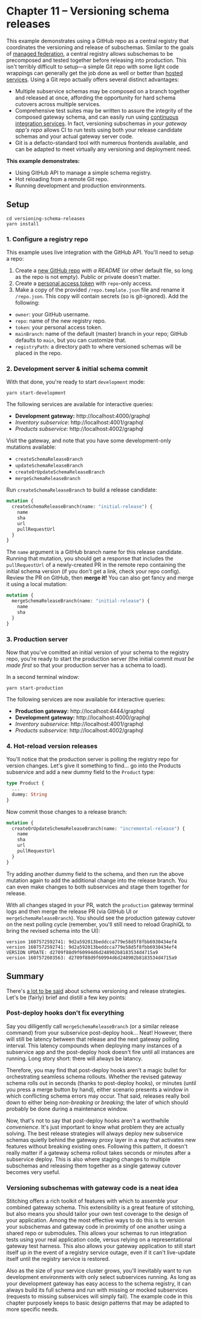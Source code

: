 # Chapter 11 – Versioning schema releases

This example demonstrates using a GitHub repo as a central registry that coordinates the versioning and release of subschemas. Similar to the goals of [managed federation](https://www.apollographql.com/docs/federation/managed-federation/overview/), a central registry allows subschemas to be precomposed and tested together before releasing into production. This isn't terribly difficult to setup&mdash;a simple Git repo with some light code wrappings can generally get the job done as well or better than [hosted services](https://www.apollographql.com/docs/studio/getting-started/#1-create-your-account). Using a Git repo actually offers several distinct advantages:

- Multiple subservice schemas may be composed on a branch together and released at once, affording the opportunity for hard schema cutovers across multiple services.
- Comprehensive test suites may be written to assure the integrity of the composed gateway schema, and can easily run using [continuous integration services](https://docs.github.com/en/free-pro-team@latest/actions). In fact, versioning subschemas _in your gateway app's repo_ allows CI to run tests using both your release candidate schemas and your actual gateway server code.
- Git is a defacto-standard tool with numerous frontends available, and can be adapted to meet virtually any versioning and deployment need.

**This example demonstrates:**

- Using GitHub API to manage a simple schema registry.
- Hot reloading from a remote Git repo.
- Running development and production environments.

## Setup

```shell
cd versioning-schema-releases
yarn install
```

### 1. Configure a registry repo

This example uses live integration with the GitHub API. You'll need to setup a repo:

1. Create a [new GitHub repo](https://github.com/new) _with a README_ (or other default file, so long as the repo is not empty). Public or private doesn't matter.
2. Create a [personal access token](https://docs.github.com/en/free-pro-team@latest/github/authenticating-to-github/creating-a-personal-access-token) with `repo`-only access.
3. Make a copy of the provided `/repo.template.json` file and rename it `/repo.json`. This copy will contain secrets (so is git-ignored). Add the following:
  - `owner`: your GitHub username.
  - `repo`: name of the new registry repo.
  - `token`: your personal access token.
  - `mainBranch`: name of the default (master) branch in your repo; GitHub defaults to `main`, but you can customize that.
  - `registryPath`: a directory path to where versioned schemas will be placed in the repo.

### 2. Development server &amp; initial schema commit

With that done, you're ready to start `development` mode:

```shell
yarn start-development
```

The following services are available for interactive queries:

- **Development gateway:** http://localhost:4000/graphql
- _Inventory subservice_: http://localhost:4001/graphql
- _Products subservice_: http://localhost:4002/graphql

Visit the gateway, and note that you have some development-only mutations available:

- `createSchemaReleaseBranch`
- `updateSchemaReleaseBranch`
- `createOrUpdateSchemaReleaseBranch`
- `mergeSchemaReleaseBranch`

Run `createSchemaReleaseBranch` to build a release candidate:

```graphql
mutation {
  createSchemaReleaseBranch(name: "initial-release") {
    name
    sha
    url
    pullRequestUrl
  }
}
```

The `name` argument is a GitHub branch name for this release candidate. Running that mutation, you should get a response that includes the `pullRequestUrl` of a newly-created PR in the remote repo containing the initial schema version (if you don't get a link, check your repo config). Review the PR on GitHub, then **merge it!** You can also get fancy and merge it using a local mutation:

```graphql
mutation {
  mergeSchemaReleaseBranch(name: "initial-release") {
    name
    sha
  }
}
```

### 3. Production server

Now that you've comitted an initial version of your schema to the registry repo, you're ready to start the production server (the initial commit _must be made first_ so that your production server has a schema to load).

In a second terminal window:

```shell
yarn start-production
```

The following services are now available for interactive queries:

- **Production gateway:** http://localhost:4444/graphql
- **Development gateway:** http://localhost:4000/graphql
- _Inventory subservice_: http://localhost:4001/graphql
- _Products subservice_: http://localhost:4002/graphql

### 4. Hot-reload version releases

You'll notice that the production server is polling the registry repo for version changes. Let's give it something to find... go into the Products subservice and add a new dummy field to the `Product` type:

```graphql
type Product {
  ...
  dummy: String
}
```

Now commit those changes to a release branch:

```graphql
mutation {
  createOrUpdateSchemaReleaseBranch(name: "incremental-release") {
    name
    sha
    url
    pullRequestUrl
  }
}
```

Try adding another dummy field to the schema, and then run the above mutation again to add the additional change into the release branch. You can even make changes to both subservices and stage them together for release.

With all changes staged in your PR, watch the `production` gateway terminal logs and then merge the release PR (via GitHub UI or `mergeSchemaReleaseBranch`). You should see the production gateway cutover on the next polling cycle (remember, you'll still need to reload GraphiQL to bring the revised schema into the UI):

```shell
version 1607572592741: 9d2a592013beddcca779e58d5f8fbb6930434ef4
version 1607572592741: 9d2a592013beddcca779e58d5f8fbb6930434ef4
VERSION UPDATE: d2709f88d9f60994d6d248902b8183534d4715a9
version 1607572603563: d2709f88d9f60994d6d248902b8183534d4715a9
```

## Summary

There's [a lot to be said](https://www.apollographql.com/docs/federation/managed-federation/advanced-topics/) about schema versioning and release strategies. Let's be (fairly) brief and distill a few key points:

### Post-deploy hooks don't fix everything

Say you dilligently call `mergeSchemaReleaseBranch` (or a similar release command) from your subservice post-deploy hook... Neat! However, there will still be latency between that release and the next gateway polling interval. This latency compounds when deploying many instances of a subservice app and the post-deploy hook doesn't fire until all instances are running. Long story short: there will always be latancy.

Therefore, you may find that post-deploy hooks aren't a magic bullet for orchestrating seamless schema rollouts. Whether the revised gateway schema rolls out in seconds (thanks to post-deploy hooks), or minutes (until you press a merge button by hand), either scenario presents a window in which conflicting schema errors may occur. That said, releases really boil down to either being _non-breaking_ or _breaking_; the later of which should probably be done during a maintenance window.

Now, that's not to say that post-deploy hooks aren't a worthwhile _convenience_. It's just important to know what problem they are actually solving. The best release strategies will always deploy new subservice schemas quietly behind the gateway proxy layer in a way that activates new features without breaking existing ones. Following this pattern, it doesn't really matter if a gateway schema rollout takes seconds or minutes after a subservice deploy. This is also where staging changes to multiple subschemas and releasing them together as a single gateway cutover becomes very useful.

### Versioning subschemas with gateway code is a neat idea

Stitching offers a rich toolkit of features with which to assemble your combined gateway schema. This extensibility is a great feature of stitching, but also means you should tailor your own test coverage to the design of your application. Among the most effective ways to do this is to version your subschemas and gateway code in proximity of one another using a shared repo or submodules. This allows your schemas to run integration tests using your real application code, versus relying on a representational gateway test harness. This also allows your gateway application to still start itself up in the event of a registry service outage, even if it can't live-update itself until the registry service is restored.

Also as the size of your service cluster grows, you'll inevitably want to run development environments with only select subservices running. As long as your development gateway has easy access to the schema registry, it can always build its full schema and run with missing or mocked subservices (requests to missing subservices will simply fail). The example code in this chapter purposely keeps to basic design patterns that may be adapted to more specific needs.
